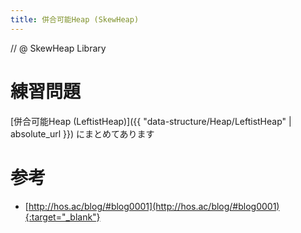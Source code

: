```yaml
---
title: 併合可能Heap (SkewHeap)
---
```


// @ SkewHeap Library

# 練習問題

[併合可能Heap (LeftistHeap)]({{ "data-structure/Heap/LeftistHeap" | absolute_url }}) にまとめてあります

# 参考

* [http://hos.ac/blog/#blog0001](http://hos.ac/blog/#blog0001){:target="_blank"}

